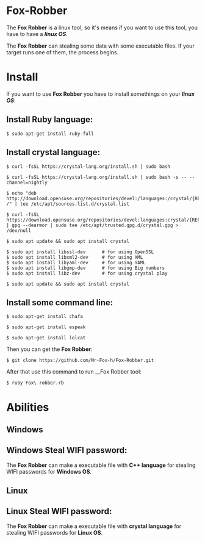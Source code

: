 # Fox-Robber
The __Fox Robber__ is a linux tool, so it's means if you want to use this tool, you have to have a ___linux OS___.

The __Fox Robber__ can stealing some data with some executable files. If your target runs one of them, the process begins.

# Install
If you want to use __Fox Robber__ you have to install somethings on your ___linux OS___:

__Install Ruby language:__
---
```
$ sudo apt-get install ruby-full
```
__Install crystal language:__
---
```
$ curl -fsSL https://crystal-lang.org/install.sh | sudo bash
```
```
$ curl -fsSL https://crystal-lang.org/install.sh | sudo bash -s -- --channel=nightly
```
```
$ echo "deb http://download.opensuse.org/repositories/devel:/languages:/crystal/{REPOSITORY}/ /" | tee /etc/apt/sources.list.d/crystal.list
```
```
$ curl -fsSL https://download.opensuse.org/repositories/devel:languages:crystal/{REPOSITORY}/Release.key | gpg --dearmor | sudo tee /etc/apt/trusted.gpg.d/crystal.gpg > /dev/null
```
```
$ sudo apt update && sudo apt install crystal
```
```
$ sudo apt install libssl-dev      # for using OpenSSL
$ sudo apt install libxml2-dev     # for using XML
$ sudo apt install libyaml-dev     # for using YAML
$ sudo apt install libgmp-dev      # for using Big numbers
$ sudo apt install libz-dev        # for using crystal play
```
```
$ sudo apt update && sudo apt install crystal
```
__Install some command line:__
---
```
$ sudo apt-get install chafa 
```
```
$ sudo apt-get install espeak
```
```
$ sudo apt-get install lolcat
```
Then you can get the __Fox Robber__:
```
$ git clone https://github.com/Mr-Fox-h/Fox-Robber.git
```
After that use this command to run __Fox Robber tool:
```
$ ruby Fox\ robber.rb
```
# Abilities
__Windows__
---
__Windows Steal WIFI password:__
---

The __Fox Robber__ can make a executable file with __C++ language__ for stealing WIFI‌ passwords for __Windows OS__.

__Linux__
---
__Linux Steal WIFI password:__
---
The __Fox Robber__ can make a executable file with __crystal language__ for stealing WIFI‌ passwords for __Linux OS__.